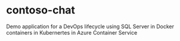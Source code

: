 # contoso-chat
Demo application for a DevOps lifecycle using SQL Server in Docker containers in Kubernertes in Azure Container Service
